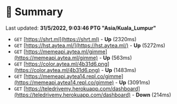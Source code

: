 # 📖 Summary
Last updated: **31/5/2022, 9:03:46 PTG "Asia/Kuala_Lumpur"**

- `GET` [https://shrt.ml](https://shrt.ml) - **Up** (2320ms)
- `GET` [https://hst.aytea.ml/](https://hst.aytea.ml/) - **Up** (5272ms)
- `GET` [https://memeapi.aytea.ml/gimme](https://memeapi.aytea.ml/gimme) - **Up** (563ms)
- `GET` [https://color.aytea.ml/4b31d6.png](https://color.aytea.ml/4b31d6.png) - **Up** (1483ms)
- `GET` [https://memeapi.aytea14.repl.co/gimme](https://memeapi.aytea14.repl.co/gimme) - **Up** (3091ms)
- `GET` [https://teledrivemy.herokuapp.com/dashboard](https://teledrivemy.herokuapp.com/dashboard) - **Down** (214ms)
